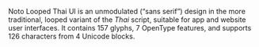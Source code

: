 Noto Looped Thai UI is an unmodulated (“sans serif”) design in the more traditional, looped variant of the _Thai_ script, suitable for app and website user interfaces. It contains 157 glyphs, 7 OpenType features, and supports 126 characters from 4 Unicode blocks.